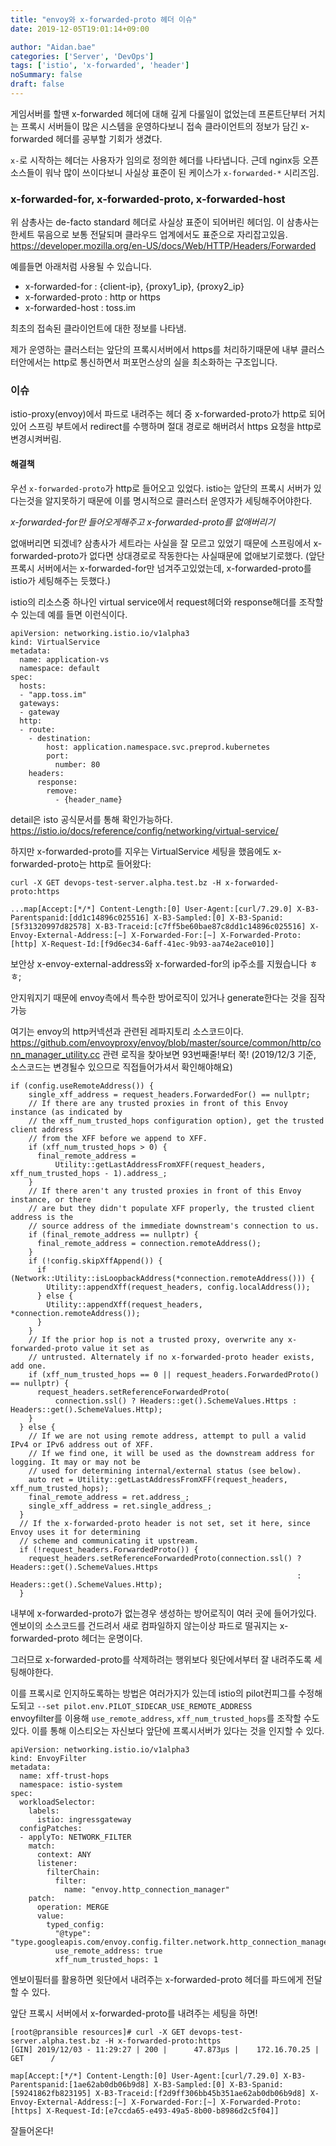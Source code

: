 ```yaml
---
title: "envoy와 x-forwarded-proto 헤더 이슈"
date: 2019-12-05T19:01:14+09:00

author: "Aidan.bae"
categories: ['Server', 'DevOps']
tags: ['istio', 'x-forwarded', 'header']
noSummary: false
draft: false
---
```


게임서버를 할땐 x-forwarded 헤더에 대해 깊게 다룰일이 없었는데
프론트단부터 거치는 프록시 서버들이 많은 시스템을 운영하다보니 접속 클라이언트의 정보가 담긴 x-forwarded 헤더를 공부할 기회가 생겼다.

 `x-`로 시작하는 헤더는 사용자가 임의로 정의한 헤더를 나타냅니다. 근데 nginx등 오픈소스들이 워낙 많이 쓰이다보니 사실상 표준이 된 케이스가 `x-forwarded-*` 시리즈임.


### x-forwarded-for, x-forwarded-proto, x-forwarded-host

위 삼총사는 de-facto standard 헤더로 사실상 표준이 되어버린 헤더임. 이 삼총사는 한세트 묶음으로 보통 전달되며 클라우드 업계에서도 표준으로 자리잡고있음.
https://developer.mozilla.org/en-US/docs/Web/HTTP/Headers/Forwarded

예를들면 아래처럼 사용될 수 있습니다.

- x-forwarded-for : {client-ip}, {proxy1_ip}, {proxy2_ip}
- x-forwarded-proto : http or https
- x-forwarded-host : toss.im

최초의 접속된 클라이언트에 대한 정보를 나타냄.

제가 운영하는 클러스터는 앞단의 프록시서버에서 https를 처리하기때문에 내부 클러스터안에서는 http로 통신하면서 퍼포먼스상의 실을 최소화하는 구조입니다.

### 이슈

istio-proxy(envoy)에서 파드로 내려주는 헤더 중 x-forwarded-proto가 http로 되어 있어 스프링 부트에서 redirect를 수행하며 절대 경로로 해버려서 https 요청을 http로 변경시켜버림.


#### 해결책


우선 `x-forwarded-proto`가 http로 들어오고 있었다.
istio는 앞단의 프록시 서버가 있다는것을 알지못하기 때문에 이를 명시적으로 클러스터 운영자가 세팅해주어야한다.


*x-forwarded-for만 들어오게해주고 x-forwarded-proto를 없애버리기*

없애버리면 되겠네? 삼총사가 세트라는 사실을 잘 모르고 있었기 때문에 스프링에서 x-forwarded-proto가 없다면 상대경로로 작동한다는 사실때문에 없애보기로했다.
(앞단 프록시 서버에서는 x-forwarded-for만 넘겨주고있었는데, x-forwarded-proto를 istio가 세팅해주는 듯했다.)

istio의 리소스중 하나인 virtual service에서 request헤더와 response해더를 조작할 수 있는데 예를 들면 이런식이다.

```
apiVersion: networking.istio.io/v1alpha3
kind: VirtualService
metadata:
  name: application-vs
  namespace: default
spec:
  hosts:
  - "app.toss.im"
  gateways:
  - gateway
  http:
  - route:
    - destination:
        host: application.namespace.svc.preprod.kubernetes
        port:
          number: 80
    headers:
      response:
        remove:
          - {header_name}
```
detail은 isto 공식문서를 통해 확인가능하다.
https://istio.io/docs/reference/config/networking/virtual-service/


하지만 x-forwarded-proto를 지우는 VirtualService 세팅을 했음에도
x-forwarded-proto는 http로 들어왔다:

```
curl -X GET devops-test-server.alpha.test.bz -H x-forwarded-proto:https

...map[Accept:[*/*] Content-Length:[0] User-Agent:[curl/7.29.0] X-B3-Parentspanid:[dd1c14896c025516] X-B3-Sampled:[0] X-B3-Spanid:[5f31320997d82578] X-B3-Traceid:[c7ff5be60bae87c8dd1c14896c025516] X-Envoy-External-Address:[~] X-Forwarded-For:[~] X-Forwarded-Proto:[http] X-Request-Id:[f9d6ec34-6aff-41ec-9b93-aa74e2ace010]]
```
보안상 x-envoy-external-address와 x-forwarded-for의 ip주소를 지웠습니다 ㅎㅎ;


안지워지기 때문에 envoy측에서 특수한 방어로직이 있거나 generate한다는 것을 짐작가능

여기는 envoy의 http커넥션과 관련된 레파지토리 소스코드이다.
https://github.com/envoyproxy/envoy/blob/master/source/common/http/conn_manager_utility.cc
관련 로직을 찾아보면 93번째줄!부터 쭉! (2019/12/3 기준, 소스코드는 변경될수 있으므로 직접들어가셔서 확인해야해요)

```
if (config.useRemoteAddress()) {
    single_xff_address = request_headers.ForwardedFor() == nullptr;
    // If there are any trusted proxies in front of this Envoy instance (as indicated by
    // the xff_num_trusted_hops configuration option), get the trusted client address
    // from the XFF before we append to XFF.
    if (xff_num_trusted_hops > 0) {
      final_remote_address =
          Utility::getLastAddressFromXFF(request_headers, xff_num_trusted_hops - 1).address_;
    }
    // If there aren't any trusted proxies in front of this Envoy instance, or there
    // are but they didn't populate XFF properly, the trusted client address is the
    // source address of the immediate downstream's connection to us.
    if (final_remote_address == nullptr) {
      final_remote_address = connection.remoteAddress();
    }
    if (!config.skipXffAppend()) {
      if (Network::Utility::isLoopbackAddress(*connection.remoteAddress())) {
        Utility::appendXff(request_headers, config.localAddress());
      } else {
        Utility::appendXff(request_headers, *connection.remoteAddress());
      }
    }
    // If the prior hop is not a trusted proxy, overwrite any x-forwarded-proto value it set as
    // untrusted. Alternately if no x-forwarded-proto header exists, add one.
    if (xff_num_trusted_hops == 0 || request_headers.ForwardedProto() == nullptr) {
      request_headers.setReferenceForwardedProto(
          connection.ssl() ? Headers::get().SchemeValues.Https : Headers::get().SchemeValues.Http);
    }
  } else {
    // If we are not using remote address, attempt to pull a valid IPv4 or IPv6 address out of XFF.
    // If we find one, it will be used as the downstream address for logging. It may or may not be
    // used for determining internal/external status (see below).
    auto ret = Utility::getLastAddressFromXFF(request_headers, xff_num_trusted_hops);
    final_remote_address = ret.address_;
    single_xff_address = ret.single_address_;
  }
  // If the x-forwarded-proto header is not set, set it here, since Envoy uses it for determining
  // scheme and communicating it upstream.
  if (!request_headers.ForwardedProto()) {
    request_headers.setReferenceForwardedProto(connection.ssl() ? Headers::get().SchemeValues.Https
                                                                : Headers::get().SchemeValues.Http);
  }
```

내부에 x-forwarded-proto가 없는경우 생성하는 방어로직이 여러 곳에 들어가있다.
엔보이의 소스코드를 건드려서 새로 컴파일하지 않는이상 파드로 떨궈지는 x-forwarded-proto 헤더는 운명이다.

그러므로 x-forwarded-proto를 삭제하려는 행위보다 윗단에서부터 잘 내려주도록 세팅해야한다.

이를 프록시로 인지하도록하는 방법은 여러가지가 있는데
istio의 pilot컨피그를 수정해도되고 `--set pilot.env.PILOT_SIDECAR_USE_REMOTE_ADDRESS`  
envoyfilter를 이용해 `use_remote_address`, `xff_num_trusted_hops`를 조작할 수도 있다.
이를 통해 이스티오는 자신보다 앞단에 프록시서버가 있다는 것을 인지할 수 있다.


```
apiVersion: networking.istio.io/v1alpha3
kind: EnvoyFilter
metadata:
  name: xff-trust-hops
  namespace: istio-system
spec:
  workloadSelector:
    labels:
      istio: ingressgateway
  configPatches:
  - applyTo: NETWORK_FILTER
    match:
      context: ANY
      listener:
        filterChain:
          filter:
            name: "envoy.http_connection_manager"
    patch:
      operation: MERGE
      value:
        typed_config:
          "@type": "type.googleapis.com/envoy.config.filter.network.http_connection_manager.v2.HttpConnectionManager"
          use_remote_address: true
          xff_num_trusted_hops: 1
```

엔보이필터를 활용하면 윗단에서 내려주는 x-forwarded-proto 헤더를 파드에게 전달할 수 있다.

앞단 프록시 서버에서 x-forwarded-proto를 내려주는 세팅을 하면!

```
[root@pransible resources]# curl -X GET devops-test-server.alpha.test.bz -H x-forwarded-proto:https
[GIN] 2019/12/03 - 11:29:27 | 200 |      47.873µs |    172.16.70.25 | GET      /

map[Accept:[*/*] Content-Length:[0] User-Agent:[curl/7.29.0] X-B3-Parentspanid:[1ae62ab0db06b9d8] X-B3-Sampled:[0] X-B3-Spanid:[59241862fb823195] X-B3-Traceid:[f2d9ff306bb45b351ae62ab0db06b9d8] X-Envoy-External-Address:[~] X-Forwarded-For:[~] X-Forwarded-Proto:[https] X-Request-Id:[e7ccda65-e493-49a5-8b00-b8986d2c5f04]]
```

잘들어온다!
